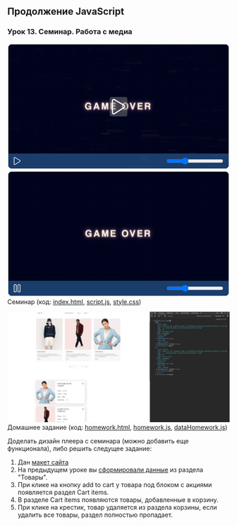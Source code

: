 ## Продолжение JavaScript
### Урок 13. Семинар. Работа с медиа

![image](screen/lw-1.png)![image](screen/lw-2.png)\
Семинар (код: [index.html](index.html), [script.js](script.js), [style.css](style.css))

![image](homework.png)\
Домашнее задание (код: [homework.html](homework.html), [homework.js](homework.js), [dataHomework.js](dataHomework.js))

Доделать дизайн плеера с семинара (можно добавить еще функционала), либо решить следущее задание:
1. Дан [макет сайта](https://www.figma.com/file/mnLY69cYE5cqWM5w6n5hXx/Seo-%26-Digital-Marketing-Landing-Page?node-id=4203%3A2&t=q4NMnXTnwyyTSGA6-0)
2. На предыдущем уроке вы [сформировали данные](dataHomework.js) из раздела "Товары".
3. При клике на кнопку add to cart у товара под блоком с акциями появляется раздел Cart items.
4. В разделе Cart items появляются товары, добавленные в корзину.
5. При клике на крестик, товар удаляется из раздела корзины, если удалить все товары, раздел полностью пропадает.